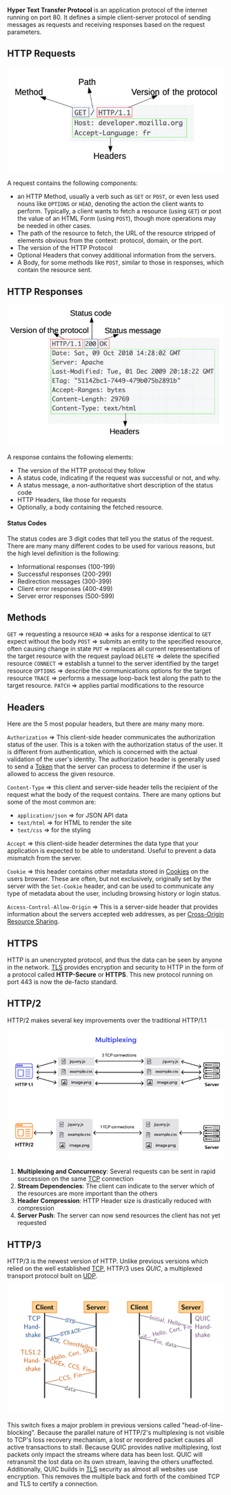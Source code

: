 

**Hyper Text Transfer Protocol** is an application protocol of the internet running on port 80. It defines a simple client-server protocol of sending messages as requests and receiving responses based on the request parameters. 

## HTTP Requests

![](../Attachments/Pasted%20image%2020220414001657.png)

A request contains the following components:

- an HTTP Method, usually a verb such as `GET` or `POST`, or even less used nouns like `OPTIONS` or `HEAD`, denoting the action the client wants to perform. Typically, a client wants to fetch a resource (using `GET`) or post the value of an HTML Form (using `POST`), though more operations may be needed in other cases. 
- The path of the resource to fetch, the URL of the resource stripped of elements obvious from the context: protocol, domain, or the port.
- The version of the HTTP Protocol
- Optional Headers that convey additional information from the servers.
- A Body, for some methods like `POST`, similar to those in responses, which contain the resource sent.


## HTTP Responses

![](../Attachments/Pasted%20image%2020220414004124.png)

A response contains the following elements:

- The version of the HTTP protocol they follow
- A status code, indicating if the request was successful or not, and why.
- A status message, a non-authoritative short description of the status code
- HTTP Headers, like those for requests
- Optionally, a body containing the fetched resource.

#### Status Codes

The status codes are 3 digit codes that tell you the status of the request. There are many many different codes to be used for various reasons, but the high level definition is the following:

- Informational responses (100-199)
- Successful responses (200-299)
- Redirection messages (300-399)
- Client error responses (400-499)
- Server error responses (500-599)

## Methods

`GET` => requesting a resource
`HEAD` => asks for a response identical to `GET` expect without the body
`POST` => submits an entity to the specified resource, often causing change in state
`PUT` => replaces all current representations of the target resource with the request payload
`DELETE` => delete the specified resource
`CONNECT` => establish a tunnel to the server identified by the target resource
`OPTIONS` => describe the communications options for the target resource
`TRACE` => performs a message loop-back test along the path to the target resource.
`PATCH` => applies partial modifications to the resource


## Headers
Here are the 5 most popular headers, but there are many many more.

`Authorization` => This client-side header communicates the authorization status of the user. This is a token with the authorization status of the user. It is different from authentication, which is concerned with the actual validation of the user's identity. The authorization header is generally used to send a [Token](Security/Token%20Authentication.md) that the server can process to determine if the user is allowed to access the given resource.

`Content-Type` => this client and server-side header tells the recipient of the request what the body of the request contains. There are many options but some of the most common are:
- `application/json` => for JSON API data
- `text/html` => for HTML to render the site
- `text/css` => for the styling

`Accept` => this client-side header determines the data type that your application is expected to be able to understand. Useful to prevent a data mismatch from the server.

`Cookie` => this header contains other metadata stored in [Cookies](Cookies.md) on the users browser. These are often, but not exclusively, originally set by the server with the `Set-Cookie` header, and can be used to communicate any type of metadata about the user, including browsing history or login status.

`Access-Control-Allow-Origin` => This is a server-side header that provides information about the servers accepted web addresses, as per [Cross-Origin Resource Sharing](Security/CORS.md). 


## HTTPS
HTTP is an unencrypted protocol, and thus the data can be seen by anyone in the network. [TLS](Security/TLS.md) provides encryption and security to HTTP in the form of a protocol called **HTTP-Secure** or **HTTPS**. This new protocol running on port 443 is now the de-facto standard. 



## HTTP/2


HTTP/2 makes several key improvements over the traditional HTTP/1.1

![](../Attachments/Pasted%20image%2020230125011400.png)

1. **Multiplexing and Concurrency**: Several requests can be sent in rapid succession on the same [TCP](TCP.md) connection
2. **Stream Dependencies**: The client can indicate to the server which of the resources are more important than the others
3. **Header Compression**: HTTP Header size is drastically reduced with compression
4. **Server Push**: The server can now send resources the client has not yet requested



## HTTP/3

HTTP/3 is the newest version of HTTP. Unlike previous versions which relied on the well established [TCP](TCP.md), HTTP/3 uses *QUIC*, a multiplexed transport protocol built on [UDP](UDP.md).

![](../Attachments/Pasted%20image%2020230125011805.png)

This switch fixes a major problem in previous versions called "head-of-line-blocking". Because the parallel nature of HTTP/2's multiplexing is not visible to TCP's loss recovery mechanism, a lost or reordered packet causes all active transactions to stall. Because QUIC provides native multiplexing, lost packets only impact the streams where data has been lost. QUIC will retransmit the lost data on its own stream, leaving the others unaffected. Additionally, QUIC builds in [TLS](Security/TLS.md) security as almost all websites use encryption. This removes the multiple back and forth of the combined TCP and TLS to certify a connection. 